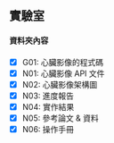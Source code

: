 ## 實驗室
#### **資料夾內容**
  - [x] G01: 心臟影像的程式碼    
  - [x] N01: 心臟影像 API 文件   
  - [x] N02: 心臟影像架構圖  
  - [x] N03: 進度報告    
  - [x] N04: 實作結果   
  - [x] N05: 參考論文 & 資料  
  - [x] N06: 操作手冊
